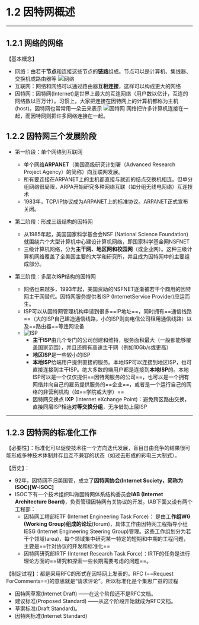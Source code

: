 # 1.2 因特网概述

---

## 1.2.1 网络的网络
【基本概念】
* 网络：由若干**节点**和连接这些节点的**链路**组成。节点可以是计算机、集线器、交换机或路由器等
![网络]($resource/%E7%BD%91%E7%BB%9C.jpeg)
* 互联网：网络和网络可以通过路由器**互相连接**，这样可以构成更大的网络
* 因特网：因特网(Internet)是世界上最大的互连网络（用户数以亿计，互连的网络数以百万计）。习惯上，大家把连接在因特网上的计算机都称为主机(host)。因特网也常常用一朵云来表示
![因特网]($resource/%E5%9B%A0%E7%89%B9%E7%BD%91.jpg)
网络把许多计算机连接在一起，而因特网则把许多网络连接在一起。
## 1.2.2 因特网三个发展阶段
* 第一阶段：单个网络到互联网
  *  单个网络**ARPANET**（美国高级研究计划署（Advanced Research Project Agency）的简称）向互联网发展。
  * 所有要连接在ARPANET上的主机都直接与就近的结点交换机相连。但单分组网络很局限，ARPA开始研究多种网络互联（如分组无线电网络）互连技术
  * 1983年，TCP/IP协议成为ARPANET上的标准协议。ARPANET正式宣布关闭。

* 第二阶段：形成三级结构的因特网
  *  从1985年起，美国国家科学基金会NSF (National Science Foundation)就围绕六个大型计算机中心建设计算机网络，即国家科学基金网NSFNET
  * 三级计算机网络，分为**主干网、地区网和校园网**（或企业网）。这种三级计算机网络覆盖了全美国主要的大学和研究所，并且成为因特网中的主要组成部分。

* 第三阶段：多层次**ISP**结构的因特网
  * 网络也来越多，1993年起，美国资助的NSFNET逐渐被若干个商用的因特网主干网替代。因特网服务提供者ISP (InternetService Provider)应运而生。
  * ISP可以从因特网管理机构申请到很多==IP地址==，同时拥有==通信线路==（大的ISP自己建造通信线路，小的ISP则向电信公司租用通信线路）以及==路由器==等连网设备
  * ![ISP]($resource/ISP.jpg)
    * **主干ISP**由几个专门的公司创建和维持，服务面积最大（一般都能够覆盖国家范围），并且还拥有高速主干网（例如10Gb/s或更高）
    * **地区ISP**是一些较小的ISP
    * **本地ISP**给端用户提供直接的服务。本地ISP可以连接到地区ISP，也可直接连接到主干ISP。绝大多数的端用户都是连接到**本地ISP**的。本地ISP可以是一个仅仅提供==因特网服务的公司==，也可以是一个拥有网络并向自己的雇员提供服务的==企业==，或者是一个运行自己的网络的非营利机构（如==学院或大学）==
    * 因特网交换点 **IXP** (Internet eXchange Point)：避免跨区路由交换，直接同层ISP相连**对等交换分组**，无序借助上层ISP


---

## 1.2.3 因特网的标准化工作

【必要性】：标准化可以促使技术往一个方向迭代发展，盲目自由竞争的结果很可能形成多种技术体制并存且互不兼容的状态（如过去形成的彩电三大制式）。

【历史】：
* 92年，因特网不归美国管，成立了**因特网协会(Internet Society，简称为ISOC)[W-ISOC]**
* ISOC下有一个技术组织叫做因特网体系结构委员会**IAB (Internet Architecture Board)**，负责管理因特网有关协议的开发。IAB下面又设有两个工程部：
  * 因特网工程部IETF (Internet Engineering Task Force)：
    是由工**作组WG (Working Group)组成的论坛**(forum)，具体工作由因特网工程指导小组 IESG (Internet Engineering Steering Group)管理。这些工作组划分为若干个领域(area)，每个领域集中研究某一特定的短期和中期的工程问题，主要是==针对协议的开发和标准化==
  * 因特网研究部IRTF (Internet Research Task Force)：IRTF的任务是进行理论方面的==研究和探索一些长期需要考虑的问题==。

【制定过程】：都是采用RFC的形式在因特网上发表的。RFC (==Request ForComments==)的意思就是“请求评论”。所以标准化是个集思广益的过程
  *    因特网草案(Internet Draft) ——在这个阶段还不是RFC文档。
  * 建议标准(Proposed Standard) ——从这个阶段开始就成为RFC文档。
  * 草案标准(Draft Standard)。
  * 因特网标准(Internet Standard)

